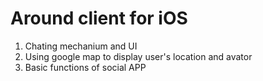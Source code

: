 # Around client for iOS
1. Chating mechanium and UI  
2. Using google map to display user's location and avator  
3. Basic functions of social APP  
